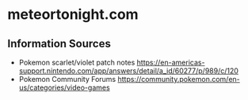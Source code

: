 # meteortonight.com

## Information Sources

* Pokemon scarlet/violet patch notes
  https://en-americas-support.nintendo.com/app/answers/detail/a_id/60277/p/989/c/120
* Pokemon Community Forums
  https://community.pokemon.com/en-us/categories/video-games